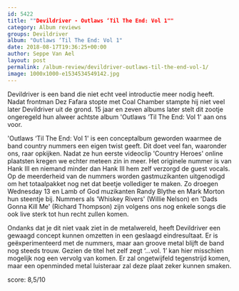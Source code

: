 ```yaml
---
id: 5422
title: ""Devildriver - Outlaws ‘Til The End: Vol 1""
category: Album reviews
groups: Devildriver
album: "Outlaws ‘Til The End: Vol 1"
date: 2018-08-17T19:36:25+00:00
author: Seppe Van Ael
layout: post
permalink: /album-review/devildriver-outlaws-til-the-end-vol-1/
image: 1000x1000-e1534534549142.jpg
---
```

Devildriver is een band die niet echt veel introductie meer nodig heeft. Nadat frontman Dez Fafara stopte met Coal Chamber stampte hij niet veel later Devildriver uit de grond. 15 jaar en zeven albums later stelt dit zootje ongeregeld hun alweer achtste album 'Outlaws ‘Til The End: Vol 1' aan ons voor.

'Outlaws ‘Til The End: Vol 1' is een conceptalbum geworden waarmee de band country nummers een eigen twist geeft. Dit doet veel fan, waaronder ons, raar opkijken. Nadat ze hun eerste videoclip 'Country Heroes' online plaatsten kregen we echter meteen zin in meer. Het originele nummer is van Hank III en niemand minder dan Hank III hem zelf verzorgd de guest vocals. Op de meerderheid van de nummers worden gastmuzikanten uitgenodigd om het totaalpakket nog net dat beetje vollediger te maken. Zo droegen Wednesday 13 en Lamb of God muzikanten Randy Blythe en Mark Morton hun steentje bij. Nummers als 'Whiskey Rivers' (Willie Nelson) en 'Dads Gonna Kill Me' (Richard Thompson) zijn volgens ons nog enkele songs die ook live sterk tot hun recht zullen komen.

Ondanks dat je dit niet vaak ziet in de metalwereld, heeft Devildriver een gewaagd concept kunnen omzetten in een geslaagd eindresultaat. Er is geëxperimenteerd met de nummers, maar aan groove metal blijft de band nog steeds trouw. Gezien de titel het zelf zegt ‘…vol. 1’ kan hier misschien mogelijk nog een vervolg van komen. Er zal ongetwijfeld tegenstrijd komen, maar een openminded metal luisteraar zal deze plaat zeker kunnen smaken.

score: 8,5/10
